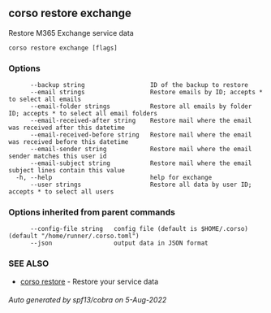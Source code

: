 ## corso restore exchange

Restore M365 Exchange service data

```
corso restore exchange [flags]
```

### Options

```
      --backup string                  ID of the backup to restore
      --email strings                  Restore emails by ID; accepts * to select all emails
      --email-folder strings           Restore all emails by folder ID; accepts * to select all email folders
      --email-received-after string    Restore mail where the email was received after this datetime
      --email-received-before string   Restore mail where the email was received before this datetime
      --email-sender string            Restore mail where the email sender matches this user id
      --email-subject string           Restore mail where the email subject lines contain this value
  -h, --help                           help for exchange
      --user strings                   Restore all data by user ID; accepts * to select all users
```

### Options inherited from parent commands

```
      --config-file string   config file (default is $HOME/.corso) (default "/home/runner/.corso.toml")
      --json                 output data in JSON format
```

### SEE ALSO

* [corso restore](corso_restore.md)	 - Restore your service data

###### Auto generated by spf13/cobra on 5-Aug-2022
